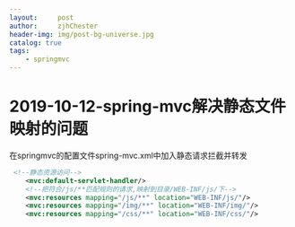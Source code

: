 ```yaml
---
layout:     post
author:     zjhChester
header-img: img/post-bg-universe.jpg
catalog: true
tags:
    - springmvc
---
```


# 2019-10-12-spring-mvc解决静态文件映射的问题

在springmvc的配置文件spring-mvc.xml中加入静态请求拦截并转发

~~~xml
 <!--静态资源访问-->
    <mvc:default-servlet-handler/>
    <!--把符合/js/**匹配规则的请求,映射到目录/WEB-INF/js/下-->
    <mvc:resources mapping="/js/**" location="WEB-INF/js/"/>
    <mvc:resources mapping="/img/**" location="WEB-INF/img/"/>
    <mvc:resources mapping="/css/**" location="WEB-INF/css/"/>
~~~





